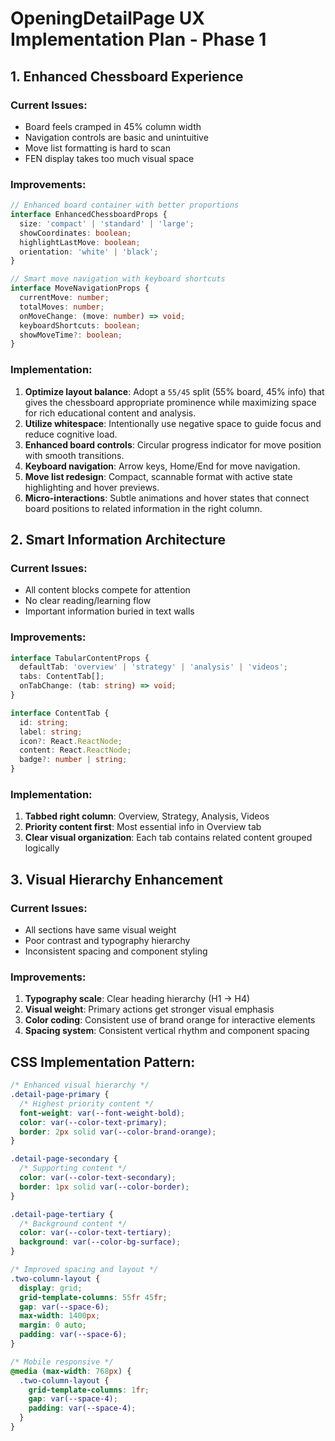 # OpeningDetailPage UX Implementation Plan - Phase 1

## 1. Enhanced Chessboard Experience

### Current Issues:
- Board feels cramped in 45% column width
- Navigation controls are basic and unintuitive
- Move list formatting is hard to scan
- FEN display takes too much visual space

### Improvements:
```typescript
// Enhanced board container with better proportions
interface EnhancedChessboardProps {
  size: 'compact' | 'standard' | 'large';
  showCoordinates: boolean;
  highlightLastMove: boolean;
  orientation: 'white' | 'black';
}

// Smart move navigation with keyboard shortcuts
interface MoveNavigationProps {
  currentMove: number;
  totalMoves: number;
  onMoveChange: (move: number) => void;
  keyboardShortcuts: boolean;
  showMoveTime?: boolean;
}
```

### Implementation:
1. **Optimize layout balance**: Adopt a `55/45` split (55% board, 45% info) that gives the chessboard appropriate prominence while maximizing space for rich educational content and analysis.
2. **Utilize whitespace**: Intentionally use negative space to guide focus and reduce cognitive load.
3. **Enhanced board controls**: Circular progress indicator for move position with smooth transitions.
4. **Keyboard navigation**: Arrow keys, Home/End for move navigation.
5. **Move list redesign**: Compact, scannable format with active state highlighting and hover previews.
6. **Micro-interactions**: Subtle animations and hover states that connect board positions to related information in the right column.

## 2. Smart Information Architecture

### Current Issues:
- All content blocks compete for attention
- No clear reading/learning flow
- Important information buried in text walls

### Improvements:
```typescript
interface TabularContentProps {
  defaultTab: 'overview' | 'strategy' | 'analysis' | 'videos';
  tabs: ContentTab[];
  onTabChange: (tab: string) => void;
}

interface ContentTab {
  id: string;
  label: string;
  icon?: React.ReactNode;
  content: React.ReactNode;
  badge?: number | string;
}
```

### Implementation:
1. **Tabbed right column**: Overview, Strategy, Analysis, Videos
2. **Priority content first**: Most essential info in Overview tab
3. **Clear visual organization**: Each tab contains related content grouped logically

## 3. Visual Hierarchy Enhancement

### Current Issues:
- All sections have same visual weight
- Poor contrast and typography hierarchy
- Inconsistent spacing and component styling

### Improvements:
1. **Typography scale**: Clear heading hierarchy (H1 → H4)
2. **Visual weight**: Primary actions get stronger visual emphasis
3. **Color coding**: Consistent use of brand orange for interactive elements
4. **Spacing system**: Consistent vertical rhythm and component spacing

## CSS Implementation Pattern:
```css
/* Enhanced visual hierarchy */
.detail-page-primary {
  /* Highest priority content */
  font-weight: var(--font-weight-bold);
  color: var(--color-text-primary);
  border: 2px solid var(--color-brand-orange);
}

.detail-page-secondary {
  /* Supporting content */
  color: var(--color-text-secondary);
  border: 1px solid var(--color-border);
}

.detail-page-tertiary {
  /* Background content */
  color: var(--color-text-tertiary);
  background: var(--color-bg-surface);
}

/* Improved spacing and layout */
.two-column-layout {
  display: grid;
  grid-template-columns: 55fr 45fr;
  gap: var(--space-6);
  max-width: 1400px;
  margin: 0 auto;
  padding: var(--space-6);
}

/* Mobile responsive */
@media (max-width: 768px) {
  .two-column-layout {
    grid-template-columns: 1fr;
    gap: var(--space-4);
    padding: var(--space-4);
  }
}
```
